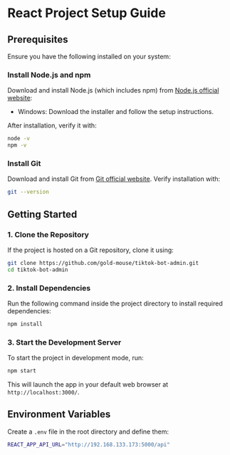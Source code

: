 # React Project Setup Guide

## Prerequisites
Ensure you have the following installed on your system:

### Install Node.js and npm
Download and install Node.js (which includes npm) from [Node.js official website](https://nodejs.org/):
- Windows: Download the installer and follow the setup instructions.

After installation, verify it with:
```sh
node -v
npm -v
```

### Install Git
Download and install Git from [Git official website](https://git-scm.com/).
Verify installation with:
```sh
git --version
```

## Getting Started

### 1. Clone the Repository
If the project is hosted on a Git repository, clone it using:
```sh
git clone https://github.com/gold-mouse/tiktok-bot-admin.git
cd tiktok-bot-admin
```

### 2. Install Dependencies
Run the following command inside the project directory to install required dependencies:
```sh
npm install
```

### 3. Start the Development Server
To start the project in development mode, run:
```sh
npm start
```
This will launch the app in your default web browser at `http://localhost:3000/`.

## Environment Variables
Create a `.env` file in the root directory and define them:
```sh
REACT_APP_API_URL="http://192.168.133.173:5000/api"
```

